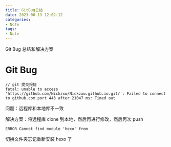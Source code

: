 ```yaml
---
title: GitBug总结
date: 2023-06-13 12:02:12
categories:
- Note
tags: 
- Note
---
```


Git Bug 总结和解决方案

<!--more-->

# Git Bug

```
// git 提交报错
fatal: unable to access 'https://github.com/Nickzxw/Nickzxw.github.io.git/': Failed to connect to github.com port 443 after 21047 ms: Timed out
```

问题：远程库和本地库不一致

解决方案：将远程库 clone 到本地，然后再进行修改，然后再次 push

```
ERROR Cannot find module 'hexo' from
```

切换文件夹忘记重新安装 hexo 了
